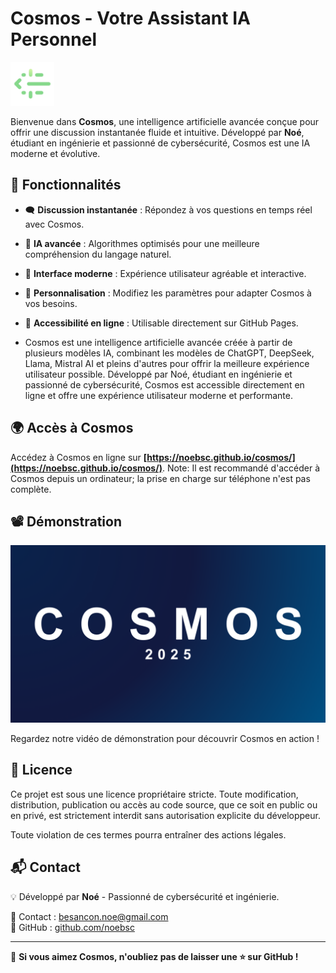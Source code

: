 # Cosmos - Votre Assistant IA Personnel

<img src="icone.png" alt="Cosmos Logo" width="70">

Bienvenue dans **Cosmos**, une intelligence artificielle avancée conçue pour offrir une discussion instantanée fluide et intuitive. Développé par **Noé**, étudiant en ingénierie et passionné de cybersécurité, Cosmos est une IA moderne et évolutive.

## 🚀 Fonctionnalités

- 🗨️ **Discussion instantanée** : Répondez à vos questions en temps réel avec Cosmos.
- 🤖 **IA avancée** : Algorithmes optimisés pour une meilleure compréhension du langage naturel.
- 🎨 **Interface moderne** : Expérience utilisateur agréable et interactive.
- 🔧 **Personnalisation** : Modifiez les paramètres pour adapter Cosmos à vos besoins.
- 📡 **Accessibilité en ligne** : Utilisable directement sur GitHub Pages.

- Cosmos est une intelligence artificielle avancée créée à partir de plusieurs modèles IA, combinant les modèles de ChatGPT, DeepSeek, Llama, Mistral AI et pleins d'autres pour offrir la meilleure expérience utilisateur possible.
Développé par Noé, étudiant en ingénierie et passionné de cybersécurité, Cosmos est accessible directement en ligne et offre une expérience utilisateur moderne et performante.

## 🌍 Accès à Cosmos

Accédez à Cosmos en ligne sur **[https://noebsc.github.io/cosmos/](https://noebsc.github.io/cosmos/)**.
Note: Il est recommandé d'accéder à Cosmos depuis un ordinateur; la prise en charge sur téléphone n'est pas complète.

## 📽️ Démonstration

[![Watch the video](COSMOS.png)](https://youtu.be/1-l5iJ9wJD0)

Regardez notre vidéo de démonstration pour découvrir Cosmos en action !

## 📜 Licence

Ce projet est sous une licence propriétaire stricte. Toute modification, distribution, publication ou accès au code source, que ce soit en public ou en privé, est strictement interdit sans autorisation explicite du développeur.

Toute violation de ces termes pourra entraîner des actions légales.

## 📬 Contact

💡 Développé par **Noé** - Passionné de cybersécurité et ingénierie.

📧 Contact : [besancon.noe@gmail.com](mailto:besancon.noe@gmail.com)  
🔗 GitHub : [github.com/noebsc](https://github.com/noebsc)

---

🌟 **Si vous aimez Cosmos, n'oubliez pas de laisser une ⭐ sur GitHub !**
